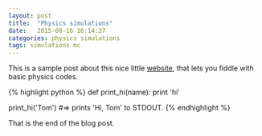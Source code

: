 ```yaml
---
layout: post
title:  "Physics simulations"
date:   2015-08-16 16:14:27
categories: physics simulations
tags: simulations mc
---
```

This is a sample post about this nice little [website][simsite], that lets you fiddle with basic physics codes.

{% highlight python %}
def print_hi(name):
  print 'hi'

print_hi('Tom')
#=> prints 'Hi, Tom' to STDOUT.
{% endhighlight %}

That is the end of the blog post.

[simsite]:     http://stp.clarku.edu/simulations/
[jekyll]:      http://jekyllrb.com
[jekyll-gh]:   https://github.com/jekyll/jekyll
[jekyll-help]: https://github.com/jekyll/jekyll-help
